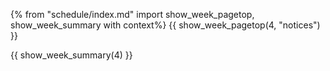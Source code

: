 {% from "schedule/index.md" import show_week_pagetop, show_week_summary with context%}
{{ show_week_pagetop(4, "notices") }}

{{ show_week_summary(4) }}

